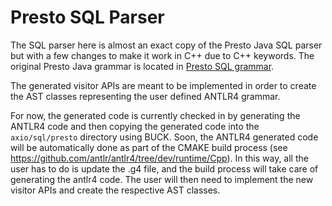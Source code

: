 <!--
Copyright (c) Facebook, Inc. and its affiliates.

Licensed under the Apache License, Version 2.0 (the "License");
you may not use this file except in compliance with the License.
You may obtain a copy of the License at

http://www.apache.org/licenses/LICENSE-2.0

Unless required by applicable law or agreed to in writing, software
distributed under the License is distributed on an "AS IS" BASIS,
WITHOUT WARRANTIES OR CONDITIONS OF ANY KIND, either express or implied.
See the License for the specific language governing permissions and
limitations under the License.
-->

# Presto SQL Parser

The SQL parser here is almost an exact copy of the Presto Java SQL parser but with a few changes to make it work in C++ due to C++ keywords. The original Presto Java grammar is located in [Presto SQL grammar](https://github.com/prestodb/presto/blob/master/presto-parser/src/main/antlr4/com/facebook/presto/sql/parser/SqlBase.g4).

The generated visitor APIs are meant to be implemented in order to create the AST classes representing the user defined ANTLR4 grammar.

For now, the generated code is currently checked in by generating the ANTLR4 code and then copying the generated code into the `axio/sql/presto` directory using BUCK. Soon, the ANTLR4 generated code will be automatically done as part of the CMAKE build process (see https://github.com/antlr/antlr4/tree/dev/runtime/Cpp). In this way, all the user has to do is update the .g4 file, and the build process will take care of generating the antlr4 code. The user will then need to implement the new visitor APIs and create the respective AST classes.
